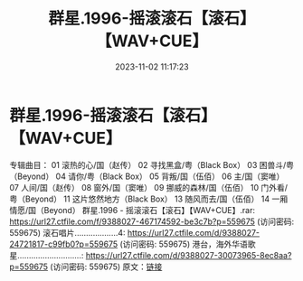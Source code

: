 ﻿---
title: 群星.1996-摇滚滚石【滚石】【WAV+CUE】
date: 2023-11-02 11:17:23
categories: WAV车载音乐、镜像
tags: 华语中文
---
# 群星.1996-摇滚滚石【滚石】【WAV+CUE】

专辑曲目：
01 滚热的心/国（赵传）
02 寻找黑盒/粤（Black Box）
03 困兽斗/粤（Beyond）
04 请你/粤（Black Box）
05 背叛/国（伍佰）
06 主/国（窦唯）
07 人间/国（赵传）
08 窗外/国（窦唯）
09 挪威的森林/国（伍佰）
10 门外看/粤（Beyond）
11 这片悠然地方（Black Box）
13 随风而去/国（伍佰）
14 一厢情愿/国（Beyond）
群星.1996 - 摇滚滚石【滚石】【WAV+CUE】.rar: https://url27.ctfile.com/f/9388027-467174592-be3c7b?p=559675
(访问密码: 559675)
滚石唱片...................4: https://url27.ctfile.com/d/9388027-24721817-c99fb0?p=559675
(访问密码: 559675)
港台，海外华语歌星............................: https://url27.ctfile.com/d/9388027-30073965-8ec8aa?p=559675
(访问密码: 559675)
原文：[链接](https://blog.sina.com.cn/s/blog_1647c7e76010313pd.html)